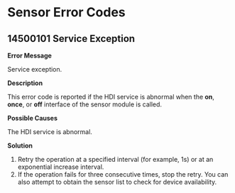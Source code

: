 # Sensor Error Codes

## 14500101 Service Exception

**Error Message**

Service exception.

**Description**

This error code is reported if the HDI service is abnormal when the **on**, **once**, or **off** interface of the sensor module is called.

**Possible Causes**

The HDI service is abnormal.

**Solution**

1. Retry the operation at a specified interval (for example, 1s) or at an exponential increase interval.
2. If the operation fails for three consecutive times, stop the retry. You can also attempt to obtain the sensor list to check for device availability.

